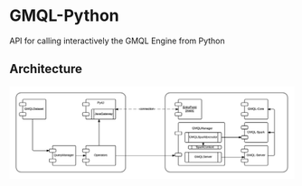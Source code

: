 # GMQL-Python
API for calling interactively the GMQL Engine from Python

## Architecture
<img src="./images/PyGML - Architecture.png">
